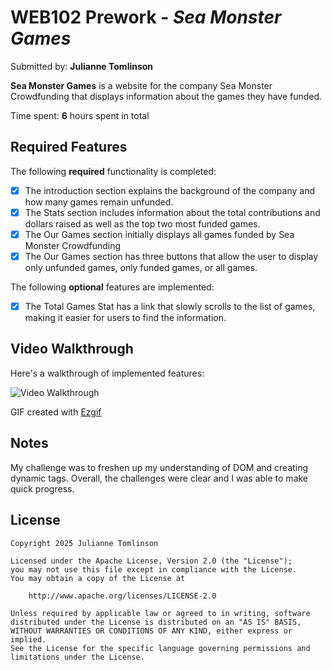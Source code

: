 # WEB102 Prework - *Sea Monster Games*

Submitted by: **Julianne Tomlinson**

**Sea Monster Games** is a website for the company Sea Monster Crowdfunding that displays information about the games they have funded.

Time spent: **6** hours spent in total

## Required Features

The following **required** functionality is completed:

* [x] The introduction section explains the background of the company and how many games remain unfunded.
* [x] The Stats section includes information about the total contributions and dollars raised as well as the top two most funded games.
* [x] The Our Games section initially displays all games funded by Sea Monster Crowdfunding
* [x] The Our Games section has three buttons that allow the user to display only unfunded games, only funded games, or all games.

The following **optional** features are implemented:

* [x] The Total Games Stat has a link that slowly scrolls to the list of games, making it easier for users to find the information.

## Video Walkthrough

Here's a walkthrough of implemented features:

<img src='web-gif.gif' title='Video Walkthrough' width='' alt='Video Walkthrough' />

<!-- Replace this with whatever GIF tool you used! -->
GIF created with [Ezgif](https://ezgif.com/video-to-gif)
<!-- Recommended tools:
[Kap](https://getkap.co/) for macOS
[ScreenToGif](https://www.screentogif.com/) for Windows
[peek](https://github.com/phw/peek) for Linux. -->

## Notes

My challenge was to freshen up my understanding of DOM and creating dynamic tags. Overall, the challenges were clear and I was able to make quick progress.

## License

    Copyright 2025 Julianne Tomlinson
    
    Licensed under the Apache License, Version 2.0 (the "License");
    you may not use this file except in compliance with the License.
    You may obtain a copy of the License at

        http://www.apache.org/licenses/LICENSE-2.0

    Unless required by applicable law or agreed to in writing, software
    distributed under the License is distributed on an "AS IS" BASIS,
    WITHOUT WARRANTIES OR CONDITIONS OF ANY KIND, either express or implied.
    See the License for the specific language governing permissions and
    limitations under the License.
